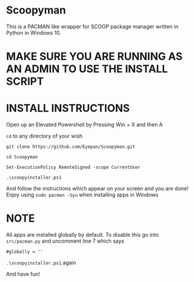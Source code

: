 # Scoopyman
This is a PACMAN like wrapper for SCOOP package manager written in Python in Windows 10. 

# MAKE SURE YOU ARE RUNNING AS AN ADMIN TO USE THE INSTALL SCRIPT

# INSTALL INSTRUCTIONS
Open up an Elevated Powershell by Pressing Win + X and then A

`cd` to any directory of your wish

`git clone https://github.com/Eyepan/Scoopyman.git`

`cd Scoopyman`

`Set-ExecutionPolicy RemoteSigned -scope CurrentUser`

`.\scoopyinstaller.ps1`

And follow the instructions which appear on your screen and you are done! Enjoy using `sudo pacman -Syu` when installing apps in Windows

# NOTE

All apps are installed globally by default. To disable this go into `src/pacman.py` and uncomment line 7 which says 

`#globally = ''`

`.\scoopyinstaller.ps1` again

And have fun!
